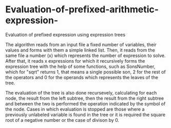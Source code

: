 # Evaluation-of-prefixed-arithmetic-expression-
Evaluation of prefixed expression using expression trees


The algorithm reads from an input file a fixed number of variables, their values and forms with them a simple linked list. Then, it reads from the same file a number (x) which represents the number of expression to solve. After that, it reads x expressions for which it recursively forms the expression tree with the help of some functions, such as SonsNumber, which for "sqrt" returns 1, that means a single possible son, 2 for the rest of the operators and 0 for the operands which represents the leaves of the tree.

The evaluation of the tree is also done recursevely, calculating for each node, the result from the left subtree, then the result from the right subtree and between the two is performed the operation indicated by the symbol of the node. Cases in which evaluation is stopped are those where a previously unlabeled variable is found in the tree or it is required the square root of a negative number or the case of divison by 0.

